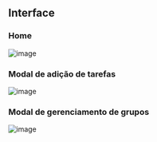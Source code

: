 ## Interface
### Home
![image](https://github.com/user-attachments/assets/c94003de-0fee-4e0f-9142-c2fa538491c4)
### Modal de adição de tarefas
![image](https://github.com/user-attachments/assets/c9c157e3-08b0-47df-9f56-531d237a60ec)
### Modal de gerenciamento de grupos
![image](https://github.com/user-attachments/assets/43ac5d1e-c5c8-4786-806c-af4e180971b7)
